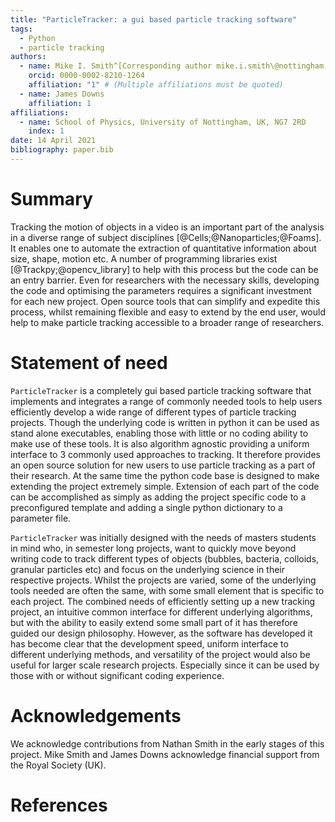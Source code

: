 ```yaml
---
title: "ParticleTracker: a gui based particle tracking software"
tags:
  - Python
  - particle tracking
authors:
  - name: Mike I. Smith^[Corresponding author mike.i.smith\@nottingham.ac.uk]
    orcid: 0000-0002-8210-1264
    affiliation: "1" # (Multiple affiliations must be quoted)
  - name: James Downs
    affiliation: 1
affiliations:
  - name: School of Physics, University of Nottingham, UK, NG7 2RD
    index: 1
date: 14 April 2021
bibliography: paper.bib
---
```


# Summary

Tracking the motion of objects in a video is an important part of the
analysis in a diverse range of subject disciplines [@Cells;@Nanoparticles;@Foams]. It enables one to automate the extraction of quantitative information about size, shape, motion etc. A number of programming libraries exist [@Trackpy;@opencv_library] to help with this process but the code can be an entry barrier.
Even for researchers with the necessary skills, developing the code and optimising the parameters requires a significant investment for each new project. Open source tools that can simplify and expedite this process, whilst remaining flexible and easy to extend by the end user, would help to make particle tracking
accessible to a broader range of researchers.

# Statement of need

`ParticleTracker` is a completely gui based particle tracking software
that implements and integrates a range of commonly needed tools to help users efficiently develop a wide range of different types of particle tracking projects.
Though the underlying code is written in python it can be used as stand alone executables, enabling those with little or no coding ability to make use of these tools. It is also algorithm agnostic providing a uniform interface to 3 commonly used approaches to tracking. It therefore provides an open source solution for new users to use particle tracking as a part of their research. At the same time the python code base is designed to make extending the project extremely simple. Extension
of each part of the code can be accomplished as simply as adding the project specific
code to a preconfigured template and adding a single python dictionary to a parameter file.

`ParticleTracker` was initially designed with the needs of masters students in mind who,
in semester long projects, want to quickly move beyond writing code to track different types of objects (bubbles, bacteria, colloids, granular particles etc)
and focus on the underlying science in their respective projects. Whilst the projects
are varied, some of the underlying tools needed are often the same, with some small element that is specific to each project. The combined needs of efficiently setting up a new tracking project, an intuitive common interface for different underlying algorithms, but with the ability to easily extend some small part of it has therefore guided our design philosophy. However, as the software has developed it has become clear that the development speed, uniform interface to different underlying methods, and versatility of the project would also be useful for larger scale research projects. Especially since it can be used by those with or without significant coding experience.

# Acknowledgements

We acknowledge contributions from Nathan Smith in the early stages of this project. Mike Smith and James Downs acknowledge financial support from the Royal Society (UK).

# References
